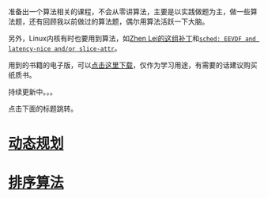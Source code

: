 准备出一个算法相关的课程，不会从零讲算法，主要是以实践做题为主，做一些算法题，还有回顾我以前做过的算法题，偶尔用算法活跃一下大脑。

另外，Linux内核有时也要用到算法，如[Zhen Lei的这组补丁](https://lore.kernel.org/lkml/20221102084921.1615-1-thunder.leizhen@huawei.com/)和[`sched: EEVDF and latency-nice and/or slice-attr`](https://chenxiaosong.com/courses/kernel/patches/sched-EEVDF-and-latency-nice-and-or-slice-attr.html)。

用到的书籍的电子版，可以[点击这里下载](https://chenxiaosong.com/baidunetdisk)，仅作为学习用途，有需要的话建议购买纸质书。

持续更新中。。。

点击下面的标题跳转。

# [动态规划](https://chenxiaosong.com/courses/algorithms/dynamic-programming.html)

# [排序算法](https://chenxiaosong.com/courses/algorithms/sort.html)